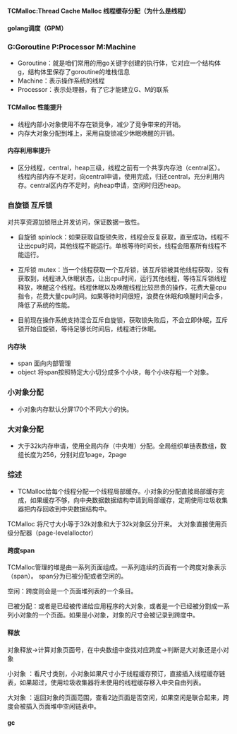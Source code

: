 #### TCMalloc:Thread Cache Malloc 线程缓存分配（为什么是线程）
#### golang调度（GPM）
###  G:Goroutine P:Processor M:Machine
+ Goroutine：就是咱们常用的用go关键字创建的执行体，它对应一个结构体g，结构体里保存了goroutine的堆栈信息
+ Machine：表示操作系统的线程
+ Processor：表示处理器，有了它才能建立G、M的联系

#### TCMalloc 性能提升
+ 线程内部小对象使用不存在锁竞争，减少了竞争带来的开销。
+ 内存大对象分配到堆上，采用自旋锁减少休眠唤醒的开销。
#### 内存利用率提升
+ 区分线程，central，heap三级，线程之前有一个共享内存池（central区）。线程内部内存不足时，向central申请，使用完成，归还central，充分利用内存。central区内存不足时，向heap申请，空闲时归还heap。

### 自旋锁 互斥锁

对共享资源加锁阻止并发访问，保证数据一致性。
+ 自旋锁 spinlock：如果获取自旋锁失败，线程会反复获取，直至成功，线程不让出cpu时间，其他线程不能运行。单核等待时间长，线程会阻塞所有线程不能运行。
+ 互斥锁 mutex：当一个线程获取一个互斥锁，该互斥锁被其他线程获取，没有获取到，线程进入休眠状态，让出cpu时间，运行其他线程，等待互斥锁线程释放，唤醒这个线程。线程休眠以及唤醒线程比较昂贵的操作，花费大量cpu指令，花费大量cpu时间。如果等待时间很短，浪费在休眠和唤醒时间会多，降低了系统的性能。

+ 目前现在操作系统支持混合互斥自旋锁，获取锁失败后，不会立即休眠，互斥锁开始自旋锁，等待足够长时间后，线程进行休眠。

#### 内存块
+ span 面向内部管理
+ object 将span按照特定大小切分成多个小块，每个小块存粗一个对象。


### 小对象分配
+ 小对象内存默认分屏170个不同大小的快。
### 大对象分配
+ 大于32k内存申请，使用全局内存（中央堆）分配。全局组织单链表数组，数组长度为256，分别对应1page，2page


### 综述
+ TCMalloc给每个线程分配一个线程局部缓存。小对象的分配直接局部缓存完成，如果缓存不够，向中央数据数据结构申请到局部缓存，定期使用垃圾收集器把内存回收到中央数据结构中。

TCMalloc 将尺寸大小等于32k对象和大于32k对象区分开来。
大对象直接使用页级分配器（page-levelalloctor）

#### 跨度span

TCMalloc管理的堆是由一系列页面组成。一系列连续的页面有一个跨度对象表示（span）。
span分为已被分配或者空闲的。

空闲：跨度则会是一个页面堆列表的一个条目。

已被分配：或者是已经被传递给应用程序的大对象，或者是一个已经被分割成一系列小对象的一个页面。如果是小对象，对象的尺寸会被记录到跨度中。

#### 释放

对象释放->计算对象页面号，在中央数组中查找对应跨度->判断是大对象还是小对象

小对象 ：看尺寸类别，小对象如果尺寸小于线程缓存预订，直接插入线程缓存链表，如果超过，使用垃圾收集器将未使用的线程缓存移入中央自由列表。

大对象 ：返回对象的页面范围，查看2边页面是否空闲，如果空闲是联合起来，跨度会被插入页面堆中空闲链表中。


#### gc
